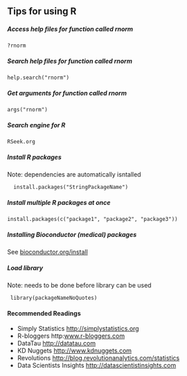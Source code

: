 ## Tips for using R

##### Access help files for function called rnorm
    ?rnorm

##### Search help files for function called rnorm
    help.search("rnorm")

##### Get arguments for function called rnorm
    args("rnorm")

##### Search engine for R
    RSeek.org

##### Install R packages
Note: dependencies are automatically isntalled

      install.packages("StringPackageName")

##### Install multiple R packages at once
    install.packages(c("package1", "package2", "package3"))

##### Installing Bioconductor (medical) packages

See [bioconductor.org/install](http://bioconductor.org/install)

##### Load library
Note: needs to be done before library can be used

     library(packageNameNoQuotes)

#### Recommended Readings
* Simply Statistics http://simplystatistics.org
* R-bloggers http:www.r-bloggers.com
* DataTau http://datatau.com
* KD Nuggets http://www.kdnuggets.com
* Revolutions http://blog.revolutionanalytics.com/statistics
* Data Scientists Insights http://datascientistinsights.com
